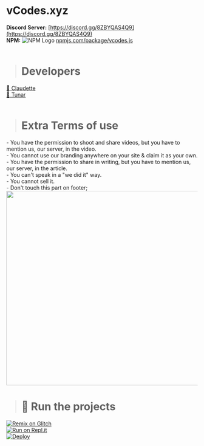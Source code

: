 # vCodes.xyz
**Discord Server:** [https://discord.gg/8ZBYQAS4Q9](https://discord.gg/8ZBYQAS4Q9)<br>
**NPM:**  ![NPM Logo](https://i.ibb.co/FVKfrJ5/npm-1.png) [npmjs.com/package/vcodes.js](https://www.npmjs.com/package/vcodes.js)<br>
<br>
> # Developers
<a href="https://github.com/iClaudette">👤 Claudette</a><br>
<a href="https://github.com/tunarjs">👤 Tunar</a>
<br><br>
> # Extra Terms of use
<a>- You have the permission to shoot and share videos, but you have to mention us, our server, in the video.</a><br>
<a>- You cannot use our branding anywhere on your site & claim it as your own.</a><br>
<a>- You have the permission to share in writing, but you have to mention us, our server, in the article.</a><br>
<a>- You can't speak in a "we did it" way.</a><br>
<a>- You cannot sell it.</a><br>
<a>- Don't touch this part on footer;</a><br>
<img width="512" src="https://img.devsforum.net/tr/img/f1B3C3.png">


> # 💨 Run the projects
[![Remix on Glitch](https://cdn.glitch.com/2703baf2-b643-4da7-ab91-7ee2a2d00b5b%2Fremix-button.svg)](https://glitch.com/edit/#!/import/github/vcodes-xyz/vcodes)<br>
[![Run on Repl.it](https://repl.it/badge/github/vcodes-xyz/bot-list)](https://repl.it/github/vcodes-xyz/vcodes)<br>
[![Deploy](https://www.herokucdn.com/deploy/button.svg)](https://heroku.com/deploy?template=https://github.com/vcodes-xyz/vcodes)
